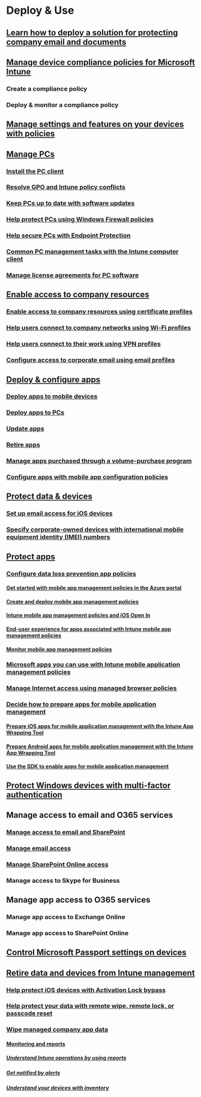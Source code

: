 # Deploy & Use

## [Learn how to deploy a solution for protecting company email and documents](learn-how-to-deploy-a-solution-for-protecting-company-email-and-documents.md)
## [Manage device compliance policies for Microsoft Intune](manage-device-compliance-policies-for-microsoft-intune.md)
### Create a compliance policy
### Deploy & monitor a compliance policy
## [Manage settings and features on your devices with policies](manage-settings-and-features-on-your-devices-with-microsoft-intune-policies.md)
## [Manage PCs](manage-windows-pcs-with-microsoft-intune.md)
### [Install the PC client](install-the-windows-pc-client-with-microsoft-intune.md)
### [Resolve GPO and Intune policy conflicts](resolve-gpo-and-microsoft-intune-policy-conflicts.md)
### [Keep PCs up to date with software updates](keep-windows-pcs-up-to-date-with-software-updates-in-microsoft-intune.md)
### [Help protect PCs using Windows Firewall policies](help-protect-windows-pcs-using-windows-firewall-policies-in-microsoft-intune.md)
### [Help secure PCs with Endpoint Protection](help-secure-windows-pcs-with-endpoint-protection-for-microsoft-intune.md)
### [Common PC management tasks with the Intune computer client](common-windows-pc-management-tasks-with-the-microsoft-intune-computer-client.md)
### [Manage license agreements for PC software](manage-license-agreements-for-windows-pc-software-in-microsoft-intune.md)
## [Enable access to company resources](enable-access-to-company-resources-with-microsoft-intune.md)
### [Enable access to company resources using certificate profiles](enable-access-to-company-resources-using-certificate-profiles-with-microsoft-intune.md)
### [Help users connect to company networks using Wi-Fi profiles](help-users-connect-to-company-networks-using-wi-fi-profiles-with-microsoft-intune.md)
### [Help users connect to their work using VPN profiles ](help-users-connect-to-their-work-using-vpn-profiles-with-microsoft-intune.md)
### [Configure access to corporate email using email profiles](configure-access-to-corporate-email-using-email-profiles-with-microsoft-intune.md)


## [Deploy & configure apps](deploy-and-configure-apps-with-microsoft-intune.md)
### [Deploy apps to mobile devices](deploy-apps-to-mobile-devices-in-microsoft-intune.md)
### [Deploy apps to PCs](deploy-apps-to-windows-pcs-in-microsoft-intune.md)
### [Update apps ](Update-apps-using-microsoft-intune.md)
### [Retire apps ](Retire-apps-using-microsoft-intune.md)
### [Manage apps purchased through a volume-purchase program](manage-apps-you-purchased-through-a-volume-purchase-program-with-microsoft-intune.md)
### [Configure apps with mobile app configuration policies](configure-apps-with-mobile-app-configuration-policies-in-microsoft-intune.md)

## [Protect data & devices](Protect-data-and-devices-with-microsoft-intune.md)
### [Set up email access for iOS devices](Set-up-email-access-for-iOS-devices-using-microsoft-intune.md)
### [Specify corporate-owned devices with international mobile equipment identity (IMEI) numbers](specify-corporate-owned-devices-with-international-mobile-equipment-identity-imei-numbers.md)

## [Protect apps](configure-and-manage-devices-with-microsoft-intune.md)
### [Configure data loss prevention app policies](configure-data-loss-prevention-app-policies-with-microsoft-intune.md)
#### [Get started with mobile app management policies in the Azure portal](get-started-with-mobile-app-management-policies-in-the-azure-portal.md)
#### [Create and deploy mobile app management policies](create-and-deploy-mobile-app-management-policies-with-microsoft-intune.md)
#### [Intune mobile app management policies and iOS Open In](microsoft-intune-mobile-app-management-policies-and-ios-open-in.md)
#### [End-user experience for apps associated with Intune mobile app management policies](end-user-experience-for-apps-associated-with-microsoft-intune-mobile-app-management-policies.md)
#### [Monitor mobile app management policies](Monitor-mobile-app-management-policies-with-microsoft-intune.md)

### [Microsoft apps you can use with Intune mobile application management policies](microsoft-apps-you-can-use-with-microsoft-intune-mobile-application-management-policies.md)
### [Manage Internet access using managed browser policies](manage-internet-access-using-managed-browser-policies.md)
### [Decide how to prepare apps for mobile application management](decide-how-to-prepare-apps-for-mobile-application-management-with-microsoft-intune.md)
#### [Prepare iOS apps for mobile application management with the Intune App Wrapping Tool](prepare-ios-apps-for-mobile-application-management-with-the-microsoft-intune-app-wrapping-tool.md)
#### [Prepare Android apps for mobile application management with the Intune App Wrapping Tool](prepare-android-apps-for-mobile-application-management-with-the-microsoft-intune-app-wrapping-tool.md)
#### [Use the SDK to enable apps for mobile application management](use-the-sdk-to-enable-apps-for-mobile-application-management.md)

## [Protect Windows devices with multi-factor authentication](protect-windows-devices-with-multi-factor-authentication.md)
## Manage access to email and O365 services
### [Manage access to email and SharePoint](manage-access-to-email-and-sharepoint-with-microsoft-intune.md)
### [Manage email access ](manage-email-access-with-microsoft-intune.md)
### [Manage SharePoint Online access](manage-sharepoint-online-access-with-microsoft-intune.md)
### Manage access to Skype for Business

## Manage app access to O365 services
### Manage app access to Exchange Online
### Manage app access to SharePoint Online

## [Control Microsoft Passport settings on devices](control-microsoft-passport-settings-on-devices-with-microsoft-intune.md)

## [Retire data and devices from Intune management](retire-data-and-devices-from-microsoft-intune-management.md)
### [Help protect iOS devices with Activation Lock bypass](help-protect-ios-devices-with-activation-lock-bypass-for-microsoft-intune.md)
### [Help protect your data with remote wipe, remote lock, or passcode reset](help-protect-your-data-with-remote-wipe,-remote-lock,-or-passcode-reset-using-microsoft-intune.md)
### [Wipe managed company app data](Wipe-managed-company-app-data-with-microsoft-intune.md)
#### [Monitoring and reports](Monitoring-and-reports-with-microsoft-intune.md)
##### [Understand Intune operations by using reports](understand-microsoft-intune-operations-by-using-reports.md)
##### [Get notified by alerts](get-notified-by-microsoft-intune-alerts.md)
##### [Understand your devices with inventory](Understand-your-devices-with-inventory-in-microsoft-intune.md)
